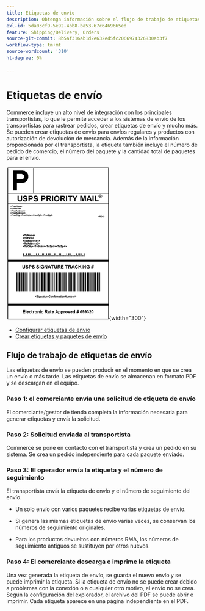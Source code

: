 ```yaml
---
title: Etiquetas de envío
description: Obtenga información sobre el flujo de trabajo de etiquetas de envío para envíos regulares y productos con autorización de devolución de mercancía.
exl-id: 5da03cf9-5e92-4bb8-ba53-67c6469665ed
feature: Shipping/Delivery, Orders
source-git-commit: 8b5af316ab1d2e632ed5fc2066974326830ab3f7
workflow-type: tm+mt
source-wordcount: '310'
ht-degree: 0%

---
```


# Etiquetas de envío

Commerce incluye un alto nivel de integración con los principales transportistas, lo que le permite acceder a los sistemas de envío de los transportistas para rastrear pedidos, crear etiquetas de envío y mucho más. Se pueden crear etiquetas de envío para envíos regulares y productos con autorización de devolución de mercancía. Además de la información proporcionada por el transportista, la etiqueta también incluye el número de pedido de comercio, el número del paquete y la cantidad total de paquetes para el envío.

![Etiqueta de envío con prioridad USPS](./assets/shipping-usps-priority-label.png){width="300"}

- [Configurar etiquetas de envío](shipping-label-configure.md)
- [Crear etiquetas y paquetes de envío](shipping-label-create.md)

## Flujo de trabajo de etiquetas de envío

Las etiquetas de envío se pueden producir en el momento en que se crea un envío o más tarde. Las etiquetas de envío se almacenan en formato PDF y se descargan en el equipo.

### Paso 1: el comerciante envía una solicitud de etiqueta de envío

El comerciante/gestor de tienda completa la información necesaria para generar etiquetas y envía la solicitud.

### Paso 2: Solicitud enviada al transportista

Commerce se pone en contacto con el transportista y crea un pedido en su sistema. Se crea un pedido independiente para cada paquete enviado.

### Paso 3: El operador envía la etiqueta y el número de seguimiento

El transportista envía la etiqueta de envío y el número de seguimiento del envío.

- Un solo envío con varios paquetes recibe varias etiquetas de envío.

- Si genera las mismas etiquetas de envío varias veces, se conservan los números de seguimiento originales.

- Para los productos devueltos con números RMA, los números de seguimiento antiguos se sustituyen por otros nuevos.

### Paso 4: El comerciante descarga e imprime la etiqueta

Una vez generada la etiqueta de envío, se guarda el nuevo envío y se puede imprimir la etiqueta. Si la etiqueta de envío no se puede crear debido a problemas con la conexión o a cualquier otro motivo, el envío no se crea. Según la configuración del explorador, el archivo del PDF se puede abrir e imprimir. Cada etiqueta aparece en una página independiente en el PDF.
